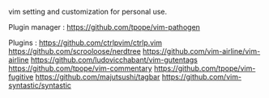 vim setting and customization for personal use.

Plugin manager :
https://github.com/tpope/vim-pathogen

Plugins :
https://github.com/ctrlpvim/ctrlp.vim
https://github.com/scrooloose/nerdtree
https://github.com/vim-airline/vim-airline
https://github.com/ludovicchabant/vim-gutentags
https://github.com/tpope/vim-commentary
https://github.com/tpope/vim-fugitive
https://github.com/majutsushi/tagbar
https://github.com/vim-syntastic/syntastic
